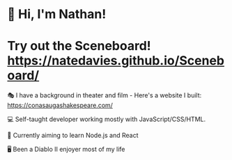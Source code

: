 # :wave: Hi, I'm Nathan!

# Try out the Sceneboard! https://natedavies.github.io/Sceneboard/

:performing_arts: I have a background in theater and film - Here's a website I built: https://conasaugashakespeare.com/

:computer: Self-taught developer working mostly with JavaScript/CSS/HTML.

:seedling: Currently aiming to learn Node.js and React

:desktop_computer: Been a Diablo II enjoyer most of my life


